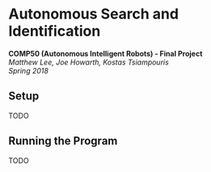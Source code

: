 # Autonomous Search and Identification
**COMP50 (Autonomous Intelligent Robots) - Final Project**<br>
*Matthew Lee, Joe Howarth, Kostas Tsiampouris*<br>
*Spring 2018*


## Setup
TODO

## Running the Program
TODO